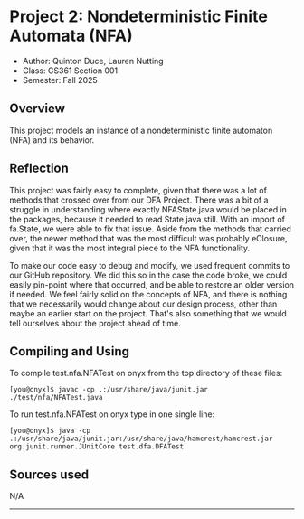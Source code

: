 # Project 2: Nondeterministic Finite Automata (NFA)

* Author: Quinton Duce, Lauren Nutting
* Class: CS361 Section 001
* Semester: Fall 2025

## Overview

This project models an instance of a nondeterministic
finite automaton (NFA) and its behavior.

## Reflection

This project was fairly easy to complete, given that there was a lot of methods that crossed over from our DFA Project. There was a bit of a struggle in understanding where exactly NFAState.java would be placed in the packages, because it needed to read State.java still. With an import of fa.State, we were able to fix that issue. Aside from the methods that carried over, the newer method that was the most difficult was probably eClosure, given that it was the most integral piece to the NFA functionality.

To make our code easy to debug and modify, we used frequent commits to our GitHub repository. We did this so in the case the code broke, we could easily pin-point where that occurred, and be able to restore an older version if needed. We feel fairly solid on the concepts of NFA, and there is nothing that we necessarily would change about our design process, other than maybe an earlier start on the project. That's also something that we would tell ourselves about the project ahead of time.


## Compiling and Using

To compile test.nfa.NFATest on onyx from the top directory of these files:

    [you@onyx]$ javac -cp .:/usr/share/java/junit.jar ./test/nfa/NFATest.java

To run test.nfa.NFATest on onyx type in one single line:

    [you@onyx]$ java -cp .:/usr/share/java/junit.jar:/usr/share/java/hamcrest/hamcrest.jar org.junit.runner.JUnitCore test.dfa.DFATest

## Sources used

N/A

----------